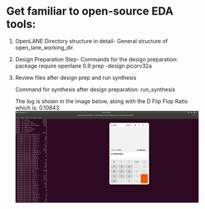 # Get familiar to open-source EDA tools: 

1. OpenLANE Directory structure in detail-
    General structure of open_lane_working_dir.

2. Design Preparation Step-
    Commands for the design preparation:
    package require openlane 0.9
    prep -design picorv32a 

3. Review files after design prep and run synthesis
    
    Command for synthesis after design preparation:
    run_synthesis 

    The log is shown in the image below, along with the D Flip Flop Ratio which is: 0.10843.
    ![Log_Flip_Flop_Ratio](/week_6/day_1/Get_familiar_to_open_source_EDA_tools/Log_Flip_Flop_Ratio.jpg)
